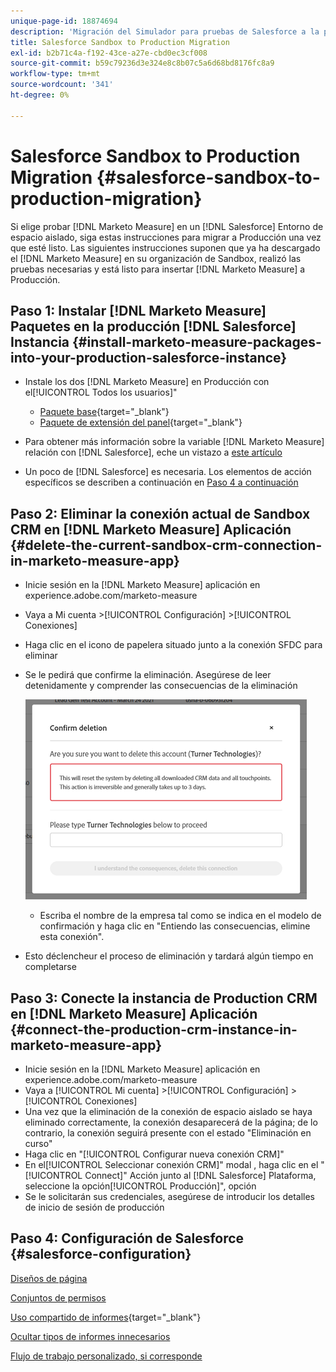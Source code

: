 ```yaml
---
unique-page-id: 18874694
description: 'Migración del Simulador para pruebas de Salesforce a la producción: [!DNL Marketo Measure] - Documentación del producto'
title: Salesforce Sandbox to Production Migration
exl-id: b2b71c4a-f192-43ce-a27e-cbd0ec3cf008
source-git-commit: b59c79236d3e324e8c8b07c5a6d68bd8176fc8a9
workflow-type: tm+mt
source-wordcount: '341'
ht-degree: 0%

---
```


# Salesforce Sandbox to Production Migration {#salesforce-sandbox-to-production-migration}

Si elige probar [!DNL Marketo Measure] en un [!DNL Salesforce] Entorno de espacio aislado, siga estas instrucciones para migrar a Producción una vez que esté listo. Las siguientes instrucciones suponen que ya ha descargado el [!DNL Marketo Measure] en su organización de Sandbox, realizó las pruebas necesarias y está listo para insertar [!DNL Marketo Measure] a Producción.

## Paso 1: Instalar [!DNL Marketo Measure] Paquetes en la producción [!DNL Salesforce] Instancia {#install-marketo-measure-packages-into-your-production-salesforce-instance}

* Instale los dos [!DNL Marketo Measure] en Producción con el[!UICONTROL Todos los usuarios]&quot;

   * [Paquete base](https://appexchange.salesforce.com/appxListingDetail?listingId=a0N3000000B3KLuEAN){target="_blank"}
   * [Paquete de extensión del panel](https://login.salesforce.com/packaging/installPackage.apexp?p0=04t610000001jI6){target="_blank"}

* Para obtener más información sobre la variable [!DNL Marketo Measure] relación con [!DNL Salesforce], eche un vistazo a [este artículo](/help/configuration-and-setup/marketo-measure-and-salesforce/how-marketo-measure-and-salesforce-interact.md)
* Un poco de [!DNL Salesforce] es necesaria. Los elementos de acción específicos se describen a continuación en [Paso 4 a continuación](#salesforce-configuration)

## Paso 2: Eliminar la conexión actual de Sandbox CRM en [!DNL Marketo Measure] Aplicación {#delete-the-current-sandbox-crm-connection-in-marketo-measure-app}

* Inicie sesión en la [!DNL Marketo Measure] aplicación en experience.adobe.com/marketo-measure
* Vaya a Mi cuenta >[!UICONTROL Configuración] >[!UICONTROL Conexiones]
* Haga clic en el icono de papelera situado junto a la conexión SFDC para eliminar
* Se le pedirá que confirme la eliminación. Asegúrese de leer detenidamente y comprender las consecuencias de la eliminación

   ![](assets/salesforce-sandbox-to-production-migration-1.png)

   * Escriba el nombre de la empresa tal como se indica en el modelo de confirmación y haga clic en &quot;Entiendo las consecuencias, elimine esta conexión&quot;.
* Esto déclencheur el proceso de eliminación y tardará algún tiempo en completarse

## Paso 3: Conecte la instancia de Production CRM en [!DNL Marketo Measure] Aplicación {#connect-the-production-crm-instance-in-marketo-measure-app}

* Inicie sesión en la [!DNL Marketo Measure] aplicación en experience.adobe.com/marketo-measure
* Vaya a [!UICONTROL Mi cuenta] >[!UICONTROL Configuración] > [!UICONTROL Conexiones]
* Una vez que la eliminación de la conexión de espacio aislado se haya eliminado correctamente, la conexión desaparecerá de la página; de lo contrario, la conexión seguirá presente con el estado &quot;Eliminación en curso&quot;
* Haga clic en &quot;[!UICONTROL Configurar nueva conexión CRM]&quot;
* En el[!UICONTROL Seleccionar conexión CRM]&quot; modal , haga clic en el &quot;[!UICONTROL Connect]&quot; Acción junto al [!DNL Salesforce] Plataforma, seleccione la opción[!UICONTROL Producción]&quot;, opción
* Se le solicitarán sus credenciales, asegúrese de introducir los detalles de inicio de sesión de producción

## Paso 4: Configuración de Salesforce {#salesforce-configuration}

[Diseños de página](/help/configuration-and-setup/marketo-measure-and-salesforce/page-layout-instructions.md)

[Conjuntos de permisos](/help/configuration-and-setup/marketo-measure-and-salesforce/marketo-measure-permission-sets.md)

[Uso compartido de informes](https://help.salesforce.com/articleView?id=analytics_share_folder.htm&amp;type=0){target="_blank"}

[Ocultar tipos de informes innecesarios](/help/configuration-and-setup/marketo-measure-and-salesforce/hiding-unnecessary-report-types.md)

[Flujo de trabajo personalizado, si corresponde](/help/advanced-marketo-measure-features/custom-revenue-amount/using-a-custom-revenue-amount-field.md)
